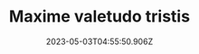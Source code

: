 ---
title: "Maxime valetudo tristis"
date: 2023-05-03T04:55:50.906Z
permalink: "/maxime-valetudo-tristis/"
---